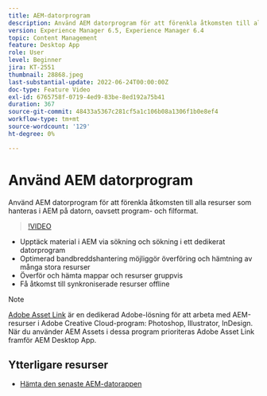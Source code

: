 ```yaml
---
title: AEM-datorprogram
description: Använd AEM datorprogram för att förenkla åtkomsten till alla resurser som hanteras i AEM på datorn, oavsett program- och filformat.
version: Experience Manager 6.5, Experience Manager 6.4
topic: Content Management
feature: Desktop App
role: User
level: Beginner
jira: KT-2551
thumbnail: 28868.jpeg
last-substantial-update: 2022-06-24T00:00:00Z
doc-type: Feature Video
exl-id: 6765758f-0719-4ed9-83be-8ed192a75b41
duration: 367
source-git-commit: 48433a5367c281cf5a1c106b08a1306f1b0e8ef4
workflow-type: tm+mt
source-wordcount: '129'
ht-degree: 0%

---
```


# Använd AEM datorprogram

Använd AEM datorprogram för att förenkla åtkomsten till alla resurser som hanteras i AEM på datorn, oavsett program- och filformat.

>[!VIDEO](https://video.tv.adobe.com/v/28868?quality=12&learn=on)

+ Upptäck material i AEM via sökning och sökning i ett dedikerat datorprogram
+ Optimerad bandbreddshantering möjliggör överföring och hämtning av många stora resurser
+ Överför och hämta mappar och resurser gruppvis
+ Få åtkomst till synkroniserade resurser offline

>[!NOTE]
>
> [Adobe Asset Link](./adobe-asset-link.md) är en dedikerad Adobe-lösning för att arbeta med AEM-resurser i Adobe Creative Cloud-program: Photoshop, Illustrator, InDesign. När du använder AEM Assets i dessa program prioriteras Adobe Asset Link framför AEM Desktop App.

## Ytterligare resurser

+ [Hämta den senaste AEM-datorappen](https://experienceleague.adobe.com/docs/experience-manager-desktop-app/using/release-notes.html)
